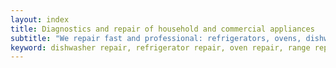 ```yaml
---
layout: index
title: Diagnostics and repair of household and commercial appliances
subtitle: "We repair fast and professional: refrigerators, ovens, dishwashers, ranges, microwave ovens, dryers and washing machines. Work in Dallas, TX and surrounding areas."
keyword: dishwasher repair, refrigerator repair, oven repair, range repair, microwave repair, dryer repair, washing machine repair, Dallas, TX
---
```

